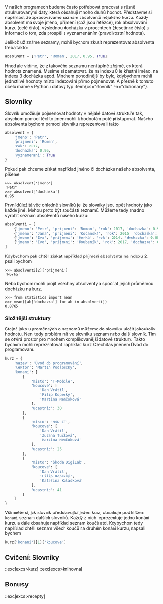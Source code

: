 V našich programech budeme často potřebovat pracovat s různě strukturovanými daty, která obsahují mnoho druhů hodnot. Představme si například, že zpracováváme seznam absolventů nějakého kurzu. Každý absolvent má svoje jméno, příjmení (což jsou řetězce), rok absolvování kurzu (celé číslo), výslednou docházku v procentech (desetinné číslo) a informaci o tom, zda prospěl s vyznamenáním (pravdivostní hodnota).

Jelikož už známe seznamy, mohli bychom zkusit reprezentovat absolventa třeba takto:

```py
absolvent = ['Petr', 'Roman', 2017, 0.95, True]
```

Hned ale vidíme, že z takového seznamu není úplně zřejmé, co která hodnota znamená. Musíme si pamatovat, že na indexu 0 je křestní jméno, na indexu 3 docházka apod. Mnohem pohodlnější by bylo, kdybychom mohli jednotlivé hodnoty místo indexování přímo pojmenovat. A přesně k tomuto účelu máme v Pythonu datový typ :term{cs="slovník" en="dictionary"}.

## Slovníky

Slovník umožňuje pojmenovat hodnoty v nějaké datové struktuře tak, abychom pomocí těchto jmen mohli k hodnotám poté přistupovat. Našeho absolventa bychom pomocí slovníku reprezentovali takto

```py
absolvent = {
    'jmeno': 'Petr',
    'prijmeni': 'Roman',
    'rok': 2017,
    'dochazka': 0.95,
    'vyznamenani': True
}
```

Pokud pak chceme získat například jméno či docházku našeho absolventa, píšeme

```pycon
>>> absolvent['jmeno']
'Petr'
>>> absolvent['dochazka']
0.95
```

První důležitá věc ohledně slovníků je, že slovníky jsou opět hodnoty jako každé jiné. Mohou proto být součástí seznamů. Můžeme tedy snadno vyrobit seznam absolventů našeho kurzu:

```py
absolventi = [
    {'jmeno': 'Petr', 'prijmeni': 'Roman', 'rok': 2017, 'dochazka': 0.95, 'vyznamenani': True},
    {'jmeno': 'Jana', 'prijmeni': 'Kočanská', 'rok': 2015, 'dochazka': 0.92, 'vyznamenani': True},
    {'jmeno': 'Eva', 'prijmeni': 'Horká', 'rok': 2014, 'dochazka': 0.85, 'vyznamenani': False},
    {'jmeno': 'Ivo', 'prijmeni': 'Roubeník', 'rok': 2017, 'dochazka': 0.75, 'vyznamenani': False}
]
```

Kdybychom pak chtěli získat například příjmení absolventa na indexu 2, psali bychom

```pycon
>>> absolventi[2]['prijmeni']
'Horká'
```

Nebo bychom mohli projít všechny absolventy a spočítat jejich průměrnou docházku na kurz.

```pycon
>>> from statistics import mean
>>> mean([ab['dochazka'] for ab in absolventi])
0.8765
```

### Složitější struktury

Stejně jako u proměnných a seznamů můžeme do slovníku uložit jakoukoliv hodnotu. Není tedy problém mít ve slovníku seznam nebo další slovník. Tím se otvírá prostor pro mnohem komplikovanější datové struktury. Takto bychom mohli reprezentovat například kurz Czechitas jménem Úvod do programování.

```py
kurz = {
    'nazev': 'Úvod do programování',
    'lektor': 'Martin Podloucký',
    'konani': [
        {
            'misto': 'T-Mobile',
            'koucove': [
                'Dan Vrátil',
                'Filip Kopecký',
                'Martina Nemčoková'
            ],
            'ucastnic': 30
        },
        {
            'misto': 'MSD IT',
            'koucove': [
                'Dan Vrátil',
                'Zuzana Tučková',
                'Martina Nemčoková'
            ],
            'ucastnic': 25
        },
        {
            'misto': 'Škoda DigiLab',
            'koucove': [
                'Dan Vrátil',
                'Filip Kopecký',
                'Kateřina Kalášková'
            ],
            'ucastnic': 41
        }
    ]
}
```

Všimněte si, jak slovník představující jeden kurz, obsahuje pod klíčem `konani` seznam dalších slovníků. Každý z nich reprezentuje jedno konání kurzu a dále obsahuje například seznam koučů atd. Kdybychom tedy například chtěli seznam všech koučů na druhém konání kurzu, napsali bychom

```py
kurz['konani'][1]['koucove']
```

## Cvičení: Slovníky
::exc[excs>kurz]
::exc[excs>knihovna]

## Bonusy
::exc[excs>recepty]
